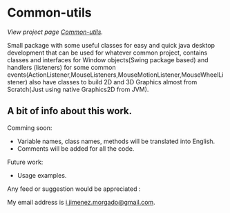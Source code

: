 Common-utils
================================

*View project page [Common-utils](http://ijmorgado.github.com/common-utils/).*

Small package with some useful classes for easy and quick java desktop development that can be used for whatever common project, contains classes and interfaces for Window objects(Swing package based) and handlers (listeners) for some common events(ActionListener,MouseListeners,MouseMotionListener,MouseWheelListener) also have classes to build 2D and 3D Graphics almost from Scratch(Just using native Graphics2D from JVM).

A bit of info about this work.
-------------------------

Comming soon:

* Variable names, class names, methods will be translated into English.
* Comments will be added for all the code.

Future work:

* Usage examples.


Any feed or suggestion would be appreciated :

My email address is i.jimenez.morgado@gmail.com.
